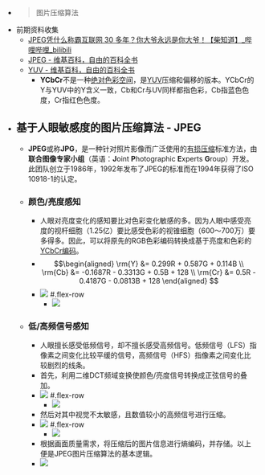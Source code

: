 - > 图片压缩算法
- 前期资料收集
    - [JPEG凭什么称霸互联网 30 多年？你大爷永远是你大爷！【柴知道】_哔哩哔哩_bilibili](https://www.bilibili.com/video/BV1H2421F7sg/)
    - [JPEG - 维基百科，自由的百科全书](https://zh.wikipedia.org/zh-cn/JPEG)
    - [YUV - 维基百科，自由的百科全书](https://zh.wikipedia.org/wiki/YUV)
        - **YCbCr**不是一种[绝对色彩空间](https://zh.wikipedia.org/wiki/%E7%B5%95%E5%B0%8D%E8%89%B2%E5%BD%A9%E7%A9%BA%E9%96%93)，是[YUV](https://zh.wikipedia.org/wiki/YUV)压缩和偏移的版本。YCbCr的Y与YUV中的Y含义一致，Cb和Cr与UV同样都指色彩，Cb指蓝色色度，Cr指红色色度。
- ## 基于人眼敏感度的图片压缩算法 - JPEG
    - **JPEG**或称**JPG**，是一种针对照片影像而广泛使用的[有损压缩](https://zh.wikipedia.org/wiki/%E6%9C%89%E6%8D%9F%E6%95%B0%E6%8D%AE%E5%8E%8B%E7%BC%A9)标准方法，由**联合图像专家小组**（英语：**J**oint **P**hotographic **E**xperts **G**roup）开发。此团队创立于1986年，1992年发布了JPEG的标准而在1994年获得了ISO 10918-1的认定。
    - ### 颜色/亮度感知
        - 人眼对亮度变化的感知要比对色彩变化敏感的多。因为人眼中感受亮度的视杆细胞（1.25亿）要比感受色彩的视锥细胞（600～700万）要多得多。因此，可以将原先的RGB色彩编码转换成基于亮度和色彩的[YCbCr编码](((fzGmRBAHB)))。
        - $$\begin{aligned}
\rm{Y} &= 0.299R + 0.587G + 0.114B \\
\rm{Cb} &= -0.1687R - 0.3313G + 0.5B + 128 \\
\rm{Cr} &= 0.5R - 0.4187G - 0.0813B + 128
\end{aligned}
$$
        - ![](https://firebasestorage.googleapis.com/v0/b/firescript-577a2.appspot.com/o/imgs%2Fapp%2FInsightSphere%2Fg8FpxTOigd.png?alt=media&token=57933659-2e94-4a52-9138-010c0d1f5160)
#.flex-row
            - ![](https://firebasestorage.googleapis.com/v0/b/firescript-577a2.appspot.com/o/imgs%2Fapp%2FInsightSphere%2F9zRk0LqPF0.png?alt=media&token=392ea898-bb00-42a3-b975-5e4b0b33cf88)
    - ### 低/高频信号感知
        - 人眼擅长感受低频信号，却不擅长感受高频信号。低频信号（LFS）指像素之间变化比较平缓的信号，高频信号（HFS）指像素之间变化比较剧烈的线条。
        - 首先，利用二维DCT频域变换使颜色/亮度信号转换成正弦信号的叠加。
        - ![](https://firebasestorage.googleapis.com/v0/b/firescript-577a2.appspot.com/o/imgs%2Fapp%2FInsightSphere%2F1tI_kPbq0O.png?alt=media&token=4e11e268-c991-4205-ad0f-4e85c339248d)
#.flex-row
            - ![](https://firebasestorage.googleapis.com/v0/b/firescript-577a2.appspot.com/o/imgs%2Fapp%2FInsightSphere%2F9Cz1TYHO76.png?alt=media&token=ba4116fe-db28-4632-a0b5-7a4f43a53903)
        - 然后对其中视觉不太敏感，且数值较小的高频信号进行压缩。
        - ![](https://firebasestorage.googleapis.com/v0/b/firescript-577a2.appspot.com/o/imgs%2Fapp%2FInsightSphere%2FBHjBfHWbku.png?alt=media&token=e292d52a-d82c-40a9-9cb1-feb11a4d74c1)
#.flex-row
            - ![](https://firebasestorage.googleapis.com/v0/b/firescript-577a2.appspot.com/o/imgs%2Fapp%2FInsightSphere%2FDhoMLhmkf5.png?alt=media&token=ea5866a0-62b9-475f-bafb-f365032706af)
        - 根据画面质量需求，将压缩后的图片信息进行熵编码，并存储。以上便是JPEG图片压缩算法的基本逻辑。
        - ![](https://firebasestorage.googleapis.com/v0/b/firescript-577a2.appspot.com/o/imgs%2Fapp%2FInsightSphere%2F10p2ZrFbqq.png?alt=media&token=d02e2840-ea62-45e5-bd66-fcf16d9e81e2)
